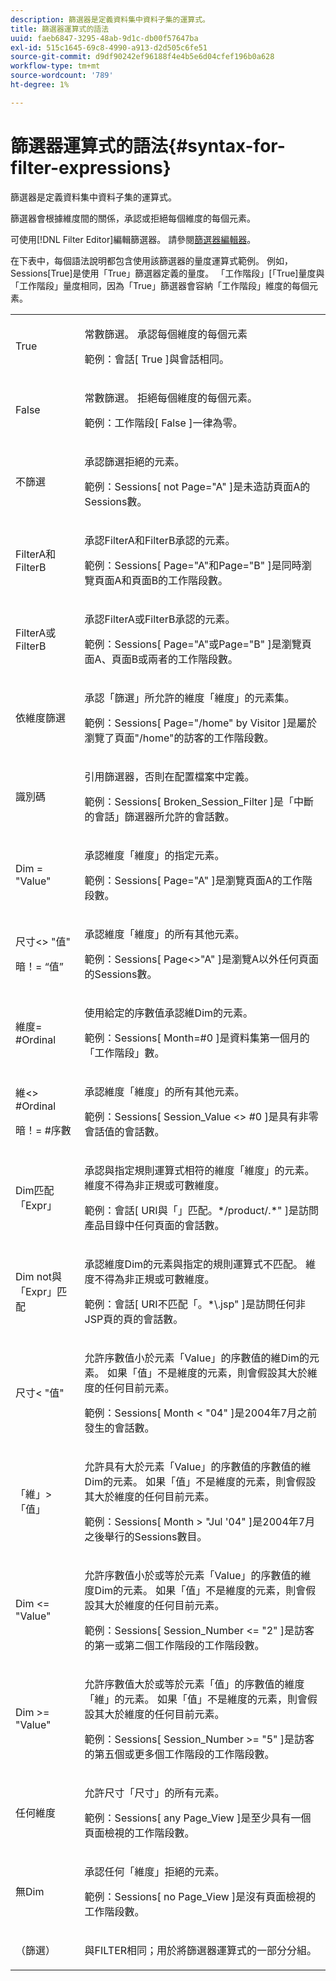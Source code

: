 ```yaml
---
description: 篩選器是定義資料集中資料子集的運算式。
title: 篩選器運算式的語法
uuid: faeb6847-3295-48ab-9d1c-db00f57647ba
exl-id: 515c1645-69c8-4990-a913-d2d505c6fe51
source-git-commit: d9df90242ef96188f4e4b5e6d04cfef196b0a628
workflow-type: tm+mt
source-wordcount: '789'
ht-degree: 1%

---
```


# 篩選器運算式的語法{#syntax-for-filter-expressions}

篩選器是定義資料集中資料子集的運算式。

篩選器會根據維度間的關係，承認或拒絕每個維度的每個元素。

可使用[!DNL Filter Editor]編輯篩選器。 請參閱[篩選器編輯器](../../../home/c-get-started/c-analysis-vis/c-filter-editors/c-filter-editors.md#concept-2f343ecbed8240f18b0c1f1eccef11e3)。

在下表中，每個語法說明都包含使用該篩選器的量度運算式範例。 例如，Sessions[True]是使用「True」篩選器定義的量度。 「工作階段」[「True]量度與「工作階段」量度相同，因為「True」篩選器會容納「工作階段」維度的每個元素。

<table id="table_5D66E6C11B384460BAAA7A6130214594"> 
 <tbody> 
  <tr> 
   <td colname="col1"> <p>True </p> </td> 
   <td colname="col2"> <p>常數篩選。 承認每個維度的每個元素 </p> <p>範例：會話[ True ]與會話相同。 </p> </td> 
  </tr> 
  <tr> 
   <td colname="col1"> <p>False </p> </td> 
   <td colname="col2"> <p>常數篩選。 拒絕每個維度的每個元素。 </p> <p>範例：工作階段[ False ]一律為零。 </p> </td> 
  </tr> 
  <tr> 
   <td colname="col1"> <p>不篩選 </p> </td> 
   <td colname="col2"> <p>承認篩選拒絕的元素。 </p> <p>範例：Sessions[ not Page="A" ]是未造訪頁面A的Sessions數。 </p> </td> 
  </tr> 
  <tr> 
   <td colname="col1"> <p>FilterA和FilterB </p> </td> 
   <td colname="col2"> <p>承認FilterA和FilterB承認的元素。 </p> <p>範例：Sessions[ Page="A"和Page="B" ]是同時瀏覽頁面A和頁面B的工作階段數。 </p> </td> 
  </tr> 
  <tr> 
   <td colname="col1"> <p>FilterA或FilterB </p> </td> 
   <td colname="col2"> <p>承認FilterA或FilterB承認的元素。 </p> <p>範例：Sessions[ Page="A"或Page="B" ]是瀏覽頁面A、頁面B或兩者的工作階段數。 </p> </td> 
  </tr> 
  <tr> 
   <td colname="col1"> <p>依維度篩選 </p> </td> 
   <td colname="col2"> <p>承認「篩選」所允許的維度「維度」的元素集。 </p> <p>範例：Sessions[ Page="/home" by Visitor ]是屬於瀏覽了頁面"/home"的訪客的工作階段數。 </p> </td> 
  </tr> 
  <tr> 
   <td colname="col1"> <p>識別碼 </p> </td> 
   <td colname="col2"> <p>引用篩選器，否則在配置檔案中定義。 </p> <p>範例：Sessions[ Broken_Session_Filter ]是「中斷的會話」篩選器所允許的會話數。 </p> </td> 
  </tr> 
  <tr> 
   <td colname="col1"> <p>Dim = "Value" </p> </td> 
   <td colname="col2"> <p>承認維度「維度」的指定元素。 </p> <p>範例：Sessions[ Page="A" ]是瀏覽頁面A的工作階段數。 </p> </td> 
  </tr> 
  <tr> 
   <td colname="col1"> <p>尺寸&lt;&gt; "值" </p> <p>暗！= “值” </p> </td> 
   <td colname="col2"> <p>承認維度「維度」的所有其他元素。 </p> <p>範例：Sessions[ Page&lt;&gt;"A" ]是瀏覽A以外任何頁面的Sessions數。 </p> </td> 
  </tr> 
  <tr> 
   <td colname="col1"> 維度= #Ordinal </td> 
   <td colname="col2"> <p>使用給定的序數值承認維Dim的元素。 </p> <p>範例：Sessions[ Month=#0 ]是資料集第一個月的「工作階段」數。 </p> </td> 
  </tr> 
  <tr> 
   <td colname="col1"> <p>維&lt;&gt; #Ordinal </p> <p>暗！= #序數 </p> </td> 
   <td colname="col2"> <p>承認維度「維度」的所有其他元素。 </p> <p>範例：Sessions[ Session_Value &lt;&gt; #0 ]是具有非零會話值的會話數。 </p> </td> 
  </tr> 
  <tr> 
   <td colname="col1"> <p>Dim匹配「Expr」 </p> </td> 
   <td colname="col2"> <p>承認與指定規則運算式相符的維度「維度」的元素。 維度不得為非正規或可數維度。 </p> <p>範例：會話[ URI與「」匹配。*/product/.*" ]是訪問產品目錄中任何頁面的會話數。 </p> </td> 
  </tr> 
  <tr> 
   <td colname="col1"> <p>Dim not與「Expr」匹配 </p> </td> 
   <td colname="col2"> <p>承認維度Dim的元素與指定的規則運算式不匹配。 維度不得為非正規或可數維度。 </p> <p>範例：會話[ URI不匹配「。*\.jsp" ]是訪問任何非JSP頁的頁的會話數。 </p> </td> 
  </tr> 
  <tr> 
   <td colname="col1"> <p>尺寸&lt; "值" </p> </td> 
   <td colname="col2"> <p>允許序數值小於元素「Value」的序數值的維Dim的元素。 如果「值」不是維度的元素，則會假設其大於維度的任何目前元素。 </p> <p>範例：Sessions[ Month &lt; "04" ]是2004年7月之前發生的會話數。 </p> </td> 
  </tr> 
  <tr> 
   <td colname="col1"> <p>「維」&gt;「值」 </p> </td> 
   <td colname="col2"> <p>允許具有大於元素「Value」的序數值的序數值的維Dim的元素。 如果「值」不是維度的元素，則會假設其大於維度的任何目前元素。 </p> <p>範例：Sessions[ Month &gt; "Jul '04" ]是2004年7月之後舉行的Sessions數目。 </p> </td> 
  </tr> 
  <tr> 
   <td colname="col1"> <p>Dim &lt;= "Value" </p> </td> 
   <td colname="col2"> <p>允許序數值小於或等於元素「Value」的序數值的維度Dim的元素。 如果「值」不是維度的元素，則會假設其大於維度的任何目前元素。 </p> <p>範例：Sessions[ Session_Number &lt;= "2" ]是訪客的第一或第二個工作階段的工作階段數。 </p> </td> 
  </tr> 
  <tr> 
   <td colname="col1"> Dim &gt;= "Value" </td> 
   <td colname="col2"> <p>允許序數值大於或等於元素「值」的序數值的維度「維」的元素。 如果「值」不是維度的元素，則會假設其大於維度的任何目前元素。 </p> <p>範例：Sessions[ Session_Number &gt;= "5" ]是訪客的第五個或更多個工作階段的工作階段數。 </p> </td> 
  </tr> 
  <tr> 
   <td colname="col1"> <p>任何維度 </p> </td> 
   <td colname="col2"> <p>允許尺寸「尺寸」的所有元素。 </p> <p>範例：Sessions[ any Page_View ]是至少具有一個頁面檢視的工作階段數。 </p> </td> 
  </tr> 
  <tr> 
   <td colname="col1"> <p>無Dim </p> </td> 
   <td colname="col2"> <p>承認任何「維度」拒絕的元素。 </p> <p>範例：Sessions[ no Page_View ]是沒有頁面檢視的工作階段數。 </p> </td> 
  </tr> 
  <tr> 
   <td colname="col1"> <p>（篩選） </p> </td> 
   <td colname="col2"> <p>與FILTER相同；用於將篩選器運算式的一部分分組。 </p> </td> 
  </tr> 
 </tbody> 
</table>
